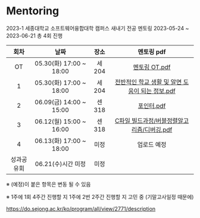 # Mentoring
2023-1 세종대학교 소프트웨어융합대학 캠퍼스 새내기 전공 멘토링
2023-05-24 ~ 2023-06-21 총 4회 진행


|회차|날짜|장소|멘토링 pdf|
|:---:|:---:|:---:|:---:|
|OT|05.30(화) 17:00 ~ 18:00|세204| [멘토링 OT.pdf](https://github.com/MisterJerry123/Mentoring/blob/576955377c56b7356de1a0bf307e66324cba87df/%EB%A9%98%ED%86%A0%EB%A7%81%20ot%20%EB%B0%B0%ED%8F%AC%EC%9A%A9.pdf)
|1|05.30(화) 17:00 ~ 18:00|세204| [전반적인 학교 생활 및 알면 도움이 되는 정보.pdf](https://github.com/MisterJerry123/Mentoring/blob/bf8296eb2072d5e16a44a892bc46f4a3f1196f94/%EB%A9%98%ED%86%A0%EB%A7%81%201%ED%9A%8C%EC%B0%A8%20%EB%B0%B0%ED%8F%AC%EC%9A%A9.pdf)
|2|06.09(금) 14:00 ~ 15:00|센318| [포인터.pdf](https://github.com/MisterJerry123/Mentoring/blob/870799fdd29c73a6ae093693368247b3bde024c8/%EB%A9%98%ED%86%A0%EB%A7%81%202%ED%9A%8C%EC%B0%A8%20%EB%B0%B0%ED%8F%AC%EC%9A%A9.pdf)
|3|06.12(월) 15:00 ~ 16:00|센318| [C파일 빌드과정/버블정렬알고리즘/디버깅.pdf](https://github.com/MisterJerry123/Mentoring/blob/c5354eba430314be5a783df5dbbacad7b4d039b8/%EB%A9%98%ED%86%A0%EB%A7%81%203%ED%9A%8C%EC%B0%A8%20%EB%B0%B0%ED%8F%AC%EC%9A%A9.pdf)
|4|06.13(화) 17:00 ~ 18:00|미정| 업로드 예정
|성과공유회|06.21(수)시간 미정 |미정

※ (예정)이 붙은 항목은 변동 될 수 있음

※ 1주에 1회 4주간 진행할 지 1주에 2번 2주간 진행할 지 고민 중 (기말고사일정 때문에)

https://do.sejong.ac.kr/ko/program/all/view/2771/description
